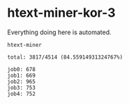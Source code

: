 # htext-miner-kor-3

Everything doing here is automated.

```
htext-miner

total: 3817/4514 (84.55914931324767%)

job0: 678
job1: 669
job2: 965
job3: 753
job4: 752
```